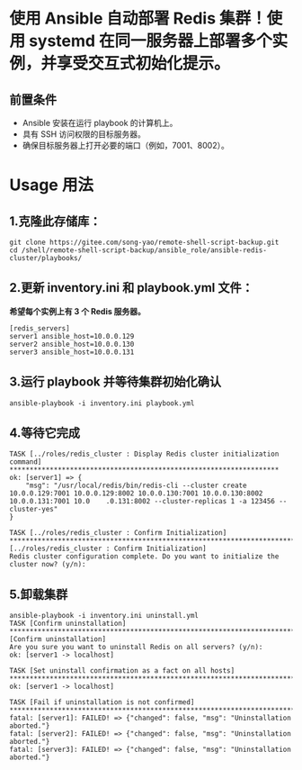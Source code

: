 # &#x20; 使用 Ansible 自动部署 Redis 集群！使用 systemd 在同一服务器上部署多个实例，并享受交互式初始化提示。

## 前置条件
- Ansible 安装在运行 playbook 的计算机上。
- 具有 SSH 访问权限的目标服务器。
- 确保目标服务器上打开必要的端口（例如，7001、8002）。

# Usage 用法
## 1.克隆此存储库：
```shell
git clone https://gitee.com/song-yao/remote-shell-script-backup.git
cd /shell/remote-shell-script-backup/ansible_role/ansible-redis-cluster/playbooks/
```
## 2.更新 inventory.ini 和 playbook.yml 文件：

**希望每个实例上有 3 个 Redis 服务器。**
```shell
[redis_servers]
server1 ansible_host=10.0.0.129
server2 ansible_host=10.0.0.130
server3 ansible_host=10.0.0.131
```

## 3.运行 playbook 并等待集群初始化确认
```shell
ansible-playbook -i inventory.ini playbook.yml
```
## 4.等待它完成
```shell
TASK [../roles/redis_cluster : Display Redis cluster initialization command] *******************************************************************
ok: [server1] => {
    "msg": "/usr/local/redis/bin/redis-cli --cluster create 10.0.0.129:7001 10.0.0.129:8002 10.0.0.130:7001 10.0.0.130:8002 10.0.0.131:7001 10.0    .0.131:8002 --cluster-replicas 1 -a 123456 --cluster-yes"
}

TASK [../roles/redis_cluster : Confirm Initialization] *****************************************************************************************
[../roles/redis_cluster : Confirm Initialization]
Redis cluster configuration complete. Do you want to initialize the cluster now? (y/n):
```

## 5.卸载集群
```shell
ansible-playbook -i inventory.ini uninstall.yml
TASK [Confirm uninstallation] **********************************************************************************************************************
[Confirm uninstallation]
Are you sure you want to uninstall Redis on all servers? (y/n):
ok: [server1 -> localhost]

TASK [Set uninstall confirmation as a fact on all hosts] *******************************************************************************************
ok: [server1 -> localhost]

TASK [Fail if uninstallation is not confirmed] *****************************************************************************************************
fatal: [server1]: FAILED! => {"changed": false, "msg": "Uninstallation aborted."}
fatal: [server2]: FAILED! => {"changed": false, "msg": "Uninstallation aborted."}
fatal: [server3]: FAILED! => {"changed": false, "msg": "Uninstallation aborted."}

```
